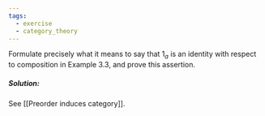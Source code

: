 ```yaml
---
tags:
  - exercise
  - category_theory
---
```

Formulate precisely what it means to say that $1_a$ is an identity with respect to composition in Example 3.3, and prove this assertion.
##### Solution:
See [[Preorder induces category]].